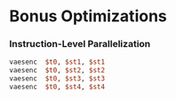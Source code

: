 # Bonus Optimizations

### Instruction-Level Parallelization

```perl
vaesenc  $t0, $st1, $st1
vaesenc  $t0, $st2, $st2
vaesenc  $t0, $st3, $st3
vaesenc  $t0, $st4, $st4
```
